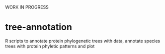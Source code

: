 WORK IN PROGRESS

# tree-annotation
R scripts to annotate protein phylogenetic trees with data, annotate species trees with protein phyletic patterns and plot
